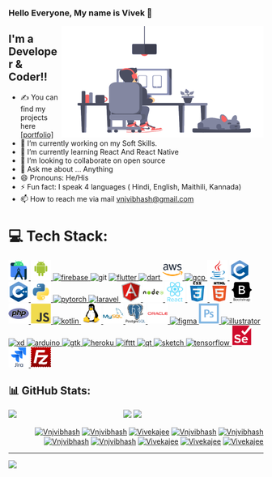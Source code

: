 ### Hello Everyone, My name is Vivek  👋

<img align="right" alt="GIF" src="https://github.com/Vnjvibhash/Vnjvibhash/blob/main/coder.gif?raw=true" width="400" height="220" />

## I'm a Developer & Coder!!
- ✍ You can find my projects here <a href="http://vivekajee.in/" rel="noreferrer noopener" target="_blank">[portfolio]</a>
- 🔭 I’m currently working on my Soft Skills.
- 🌱 I’m currently learning React And React Native
- 👯 I’m looking to collaborate on open source
- 💬 Ask me about ... Anything
- 😄 Pronouns: He/His
- ⚡ Fun fact: I speak 4 languages ( Hindi, English, Maithili, Kannada)
- 📫 How to reach me via mail vnjvibhash@gmail.com

# 💻 Tech Stack:
<p align="left"> <a href="https://developer.android.com/studio" target="_blank" rel="noreferrer"> <img src="https://github.com/devicons/devicon/blob/master/icons/androidstudio/androidstudio-original.svg" alt="android studio" width="40" height="40"/> </a>
  <a href="https://developer.android.com" target="_blank" rel="noreferrer"> <img src="https://raw.githubusercontent.com/devicons/devicon/master/icons/android/android-original-wordmark.svg" alt="android" width="40" height="40"/> </a>
  <a href="https://firebase.google.com/" target="_blank" rel="noreferrer"> <img src="https://www.vectorlogo.zone/logos/firebase/firebase-icon.svg" alt="firebase" width="40" height="40"/> </a
  <a href="https://git-scm.com/" target="_blank" rel="noreferrer"> <img src="https://www.vectorlogo.zone/logos/git-scm/git-scm-icon.svg" alt="git" width="40" height="40"/> </a> 
  <a href="https://flutter.dev" target="_blank" rel="noreferrer"> <img src="https://www.vectorlogo.zone/logos/flutterio/flutterio-icon.svg" alt="flutter" width="40" height="40"/> </a> 
  <a href="https://dart.dev" target="_blank" rel="noreferrer"> <img src="https://www.vectorlogo.zone/logos/dartlang/dartlang-icon.svg" alt="dart" width="40" height="40"/> </a> 
  <a href="https://aws.amazon.com" target="_blank" rel="noreferrer"> <img src="https://raw.githubusercontent.com/devicons/devicon/master/icons/amazonwebservices/amazonwebservices-original-wordmark.svg" alt="aws" width="40" height="40"/> </a> 
  <a href="https://cloud.google.com" target="_blank" rel="noreferrer"> <img src="https://www.vectorlogo.zone/logos/google_cloud/google_cloud-icon.svg" alt="gcp" width="40" height="40"/> </a> 
  <a href="https://www.java.com" target="_blank" rel="noreferrer"> <img src="https://raw.githubusercontent.com/devicons/devicon/master/icons/java/java-original.svg" alt="java" width="40" height="40"/> </a> 
  <a href="https://www.cprogramming.com/" target="_blank" rel="noreferrer"> <img src="https://raw.githubusercontent.com/devicons/devicon/master/icons/c/c-original.svg" alt="c" width="40" height="40"/> </a> 
  <a href="https://www.w3schools.com/cpp/" target="_blank" rel="noreferrer"> <img src="https://raw.githubusercontent.com/devicons/devicon/master/icons/cplusplus/cplusplus-original.svg" alt="cplusplus" width="40" height="40"/> </a> 
  <a href="https://www.python.org" target="_blank" rel="noreferrer"> <img src="https://raw.githubusercontent.com/devicons/devicon/master/icons/python/python-original.svg" alt="python" width="40" height="40"/> </a> 
  <a href="https://pytorch.org/" target="_blank" rel="noreferrer"> <img src="https://www.vectorlogo.zone/logos/pytorch/pytorch-icon.svg" alt="pytorch" width="40" height="40"/> </a> 
  <a href="https://laravel.com/" target="_blank" rel="noreferrer"> <img src="https://laravel.com/img/logomark.min.svg" alt="laravel" width="40" height="40"/> </a> 
  <a href="https://angular.io/guide/setup-local" target="_blank" rel="noreferrer"> <img src="https://github.com/devicons/devicon/blob/master/icons/angularjs/angularjs-original.svg" alt="angular" width="40" height="40"/> </a> 
  <a href="https://nodejs.org" target="_blank" rel="noreferrer"> <img src="https://raw.githubusercontent.com/devicons/devicon/master/icons/nodejs/nodejs-original-wordmark.svg" alt="nodejs" width="40" height="40"/> </a> 
  <a href="https://reactjs.org/" target="_blank" rel="noreferrer"> <img src="https://raw.githubusercontent.com/devicons/devicon/master/icons/react/react-original-wordmark.svg" alt="react" width="40" height="40"/> </a> 
  <a href="https://www.w3schools.com/css/" target="_blank" rel="noreferrer"> <img src="https://raw.githubusercontent.com/devicons/devicon/master/icons/css3/css3-original-wordmark.svg" alt="css3" width="40" height="40"/> </a> 
  <a href="https://www.w3.org/html/" target="_blank" rel="noreferrer"> <img src="https://raw.githubusercontent.com/devicons/devicon/master/icons/html5/html5-original-wordmark.svg" alt="html5" width="40" height="40"/> </a> 
  <a href="https://getbootstrap.com" target="_blank" rel="noreferrer"> <img src="https://raw.githubusercontent.com/devicons/devicon/master/icons/bootstrap/bootstrap-plain-wordmark.svg" alt="bootstrap" width="40" height="40"/> </a> 
  <a href="https://www.php.net" target="_blank" rel="noreferrer"> <img src="https://raw.githubusercontent.com/devicons/devicon/master/icons/php/php-original.svg" alt="php" width="40" height="40"/> </a> 
  <a href="https://developer.mozilla.org/en-US/docs/Web/JavaScript" target="_blank" rel="noreferrer"> <img src="https://raw.githubusercontent.com/devicons/devicon/master/icons/javascript/javascript-original.svg" alt="javascript" width="40" height="40"/> </a> 
  <a href="https://kotlinlang.org" target="_blank" rel="noreferrer"> <img src="https://www.vectorlogo.zone/logos/kotlinlang/kotlinlang-icon.svg" alt="kotlin" width="40" height="40"/> </a> 
  <a href="https://www.linux.org/" target="_blank" rel="noreferrer"> <img src="https://raw.githubusercontent.com/devicons/devicon/master/icons/linux/linux-original.svg" alt="linux" width="40" height="40"/> </a> 
  <a href="https://www.mysql.com/" target="_blank" rel="noreferrer"> <img src="https://raw.githubusercontent.com/devicons/devicon/master/icons/mysql/mysql-original-wordmark.svg" alt="mysql" width="40" height="40"/> </a> 
  <a href="https://www.postgresql.org" target="_blank" rel="noreferrer"> <img src="https://raw.githubusercontent.com/devicons/devicon/master/icons/postgresql/postgresql-original-wordmark.svg" alt="postgresql" width="40" height="40"/> </a> 
  <a href="https://www.oracle.com/" target="_blank" rel="noreferrer"> <img src="https://raw.githubusercontent.com/devicons/devicon/master/icons/oracle/oracle-original.svg" alt="oracle" width="40" height="40"/> </a> 
  <a href="https://www.figma.com/" target="_blank" rel="noreferrer"> <img src="https://www.vectorlogo.zone/logos/figma/figma-icon.svg" alt="figma" width="40" height="40"/> </a>
  <a href="https://www.photoshop.com/en" target="_blank" rel="noreferrer"> <img src="https://raw.githubusercontent.com/devicons/devicon/master/icons/photoshop/photoshop-line.svg" alt="photoshop" width="40" height="40"/> </a> 
  <a href="https://www.adobe.com/in/products/illustrator.html" target="_blank" rel="noreferrer"> <img src="https://www.vectorlogo.zone/logos/adobe_illustrator/adobe_illustrator-icon.svg" alt="illustrator" width="40" height="40"/> </a> 
  <a href="https://www.adobe.com/products/xd.html" target="_blank" rel="noreferrer"> <img src="https://cdn.worldvectorlogo.com/logos/adobe-xd.svg" alt="xd" width="40" height="40"/> </a> 
  <a href="https://www.arduino.cc/" target="_blank" rel="noreferrer"> <img src="https://cdn.worldvectorlogo.com/logos/arduino-1.svg" alt="arduino" width="40" height="40"/> </a>
  <a href="https://www.gtk.org/" target="_blank" rel="noreferrer"> <img src="https://upload.wikimedia.org/wikipedia/commons/7/71/GTK_logo.svg" alt="gtk" width="40" height="40"/> </a> 
  <a href="https://heroku.com" target="_blank" rel="noreferrer"> <img src="https://www.vectorlogo.zone/logos/heroku/heroku-icon.svg" alt="heroku" width="40" height="40"/> </a> 
  <a href="https://ifttt.com/" target="_blank" rel="noreferrer"> <img src="https://www.vectorlogo.zone/logos/ifttt/ifttt-ar21.svg" alt="ifttt" width="40" height="40"/> </a> 
  <a href="https://www.qt.io/" target="_blank" rel="noreferrer"> <img src="https://upload.wikimedia.org/wikipedia/commons/0/0b/Qt_logo_2016.svg" alt="qt" width="40" height="40"/> </a> 
  <a href="https://www.sketch.com/" target="_blank" rel="noreferrer"> <img src="https://www.vectorlogo.zone/logos/sketchapp/sketchapp-icon.svg" alt="sketch" width="40" height="40"/> </a> 
  <a href="https://www.tensorflow.org" target="_blank" rel="noreferrer"> <img src="https://www.vectorlogo.zone/logos/tensorflow/tensorflow-icon.svg" alt="tensorflow" width="40" height="40"/> </a> 
  <a href="https://www.selenium.dev/documentation/webdriver/" target="_blank" rel="noreferrer"> <img src="https://github.com/devicons/devicon/blob/master/icons/selenium/selenium-original.svg" alt="selenium" width="40" height="40"/> </a> 
  <a href="https://www.atlassian.com/software/jira" target="_blank" rel="noreferrer"> <img src="https://github.com/devicons/devicon/blob/master/icons/jira/jira-original-wordmark.svg" alt="jira" width="40" height="40"/> </a> 
  <a href="https://filezilla-project.org/" target="_blank" rel="noreferrer"> <img src="https://github.com/devicons/devicon/blob/master/icons/filezilla/filezilla-plain.svg" alt="filezilla" width="40" height="40"/> </a> 
</p>

## 📊 GitHub Stats:
<img align="left" width="45%" src = "https://github-readme-stats.vercel.app/api?username=Vnjvibhash&theme=radical&hide_border=false&include_all_commits=false&count_private=false"/>
<img width="49%" src = "https://github-readme-streak-stats.herokuapp.com/?user=Vnjvibhash&theme=radical&hide_border=false"/>
<img width="45%" src = "https://github-readme-stats.vercel.app/api/top-langs/?username=Vnjvibhash&theme=radical&hide_border=false&include_all_commits=true&count_private=true&layout=compact"/>
<p align="right">
<a href="https://twitter.com/ImVivekaJee" rel="noreferrer noopener" target="_blank"><img align="center" src="https://raw.githubusercontent.com/rahuldkjain/github-profile-readme-generator/master/src/images/icons/Social/twitter.svg" alt="Vnjvibhash" height="30" width="40" /></a>
<a href="https://linkedin.com/comm/mynetwork/discovery-see-all?usecase=PEOPLE_FOLLOWS&followMember=vivekajee" rel="noreferrer noopener" target="_blank"><img align="center" src="https://raw.githubusercontent.com/rahuldkjain/github-profile-readme-generator/master/src/images/icons/Social/linked-in-alt.svg" alt="Vnjvibhash" height="30" width="40" /></a>
<a href="https://join.skype.com/invite/YutVJSoC05d5" rel="noreferrer noopener" target="_blank"><img align="center" src="https://raw.githubusercontent.com/rahuldkjain/github-profile-readme-generator/master/src/images/icons/Social/skype.svg" alt="Vivekajee" height="30" width="40" /></a>
<a href="https://wa.me/917986635348" rel="noreferrer noopener" target="_blank"><img align="center" src="https://raw.githubusercontent.com/rahuldkjain/github-profile-readme-generator/master/src/images/icons/Social/whatsapp.svg" alt="Vnjvibhash" height="30" width="40" /></a>
<a href="https://fb.com/vivekajee" rel="noreferrer noopener" target="_blank"><img align="center" src="https://raw.githubusercontent.com/rahuldkjain/github-profile-readme-generator/master/src/images/icons/Social/facebook.svg" alt="Vnjvibhash" height="30" width="40" /></a>
<a href="https://instagram.com/vivekajee" rel="noreferrer noopener" target="_blank"><img align="center" src="https://raw.githubusercontent.com/rahuldkjain/github-profile-readme-generator/master/src/images/icons/Social/instagram.svg" alt="Vnjvibhash" height="30" width="40" /></a>
<a href="https://www.youtube.com/@innovateria" rel="noreferrer noopener" target="_blank"><img align="center" src="https://raw.githubusercontent.com/rahuldkjain/github-profile-readme-generator/master/src/images/icons/Social/youtube.svg" alt="Vnjvibhash" height="30" width="40" /></a>
<a href="https://www.hackerrank.com/Vivekajee" rel="noreferrer noopener" target="_blank"><img align="center" src="https://raw.githubusercontent.com/rahuldkjain/github-profile-readme-generator/master/src/images/icons/Social/hackerrank.svg" alt="Vivekajee" height="30" width="40" /></a>
<a href="https://www.kaggle.com/vivekajee" rel="noreferrer noopener" target="_blank"><img align="center" src="https://raw.githubusercontent.com/rahuldkjain/github-profile-readme-generator/master/src/images/icons/Social/kaggle.svg" alt="Vivekajee" height="30" width="40" /></a>
<a href="https://leetcode.com/VivekaJee/" rel="noreferrer noopener" target="_blank"><img align="center" src="https://raw.githubusercontent.com/rahuldkjain/github-profile-readme-generator/master/src/images/icons/Social/leet-code.svg" alt="Vivekajee" height="30" width="40" /></a>
</p>

---
<!-- <a href="https://github.com/ryo-ma/github-profile-trophy"><img src="https://github-profile-trophy.vercel.app/?username=Vnjvibhash" alt="Vnjvibhash" /> -->
<img src = "https://visitcount.itsvg.in/api?id=Vnjvibhash&label=Visitors&pretty=true"/>
<!---
Vnjvibhash/Vnjvibhash is a ✨ special ✨ repository because its `README.md` (this file) appears on your GitHub profile.
You can click the Preview link to take a look at your changes.
--->
